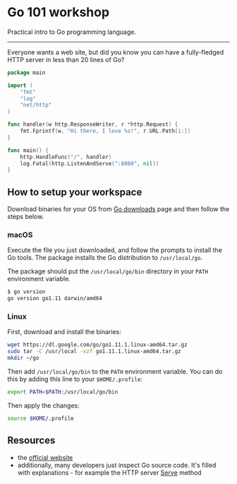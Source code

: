 # Go 101 workshop

Practical intro to Go programming language.

---

Everyone wants a web site, but did you know you can have a fully-fledged HTTP server in less than 20 lines of Go?

```go
package main

import (
    "fmt"
    "log"
    "net/http"
)

func handler(w http.ResponseWriter, r *http.Request) {
    fmt.Fprintf(w, "Hi there, I love %s!", r.URL.Path[1:])
}

func main() {
    http.HandleFunc("/", handler)
    log.Fatal(http.ListenAndServe(":8080", nil))
}
```

## How to setup your workspace

Download binaries for your OS from [Go downloads](https://golang.org/dl/) page and then follow the steps below.

### macOS

Execute the file you just downloaded, and follow the prompts to install the Go tools. The package installs the Go distribution to `/usr/local/go`.

The package should put the `/usr/local/go/bin` directory in your `PATH` environment variable.

```sh
$ go version
go version go1.11 darwin/amd64
```

### Linux

First, download and install the binaries:

```sh
wget https://dl.google.com/go/go1.11.1.linux-amd64.tar.gz
sudo tar -C /usr/local -xzf go1.11.1.linux-amd64.tar.gz
mkdir ~/go
```

Then add `/usr/local/go/bin` to the `PATH` environment variable. You can do this by adding this line to your `$HOME/.profile`:

```sh
export PATH=$PATH:/usr/local/go/bin
```

Then apply the changes:

```sh
source $HOME/.profile
```

## Resources

 - the [official website](https://golang.org/doc/)
 - additionally, many developers just inspect Go source code. It's filled with explanations - for example the HTTP server [Serve](https://golang.org/src/net/http/server.go?s=74015:74064#L2411) method
